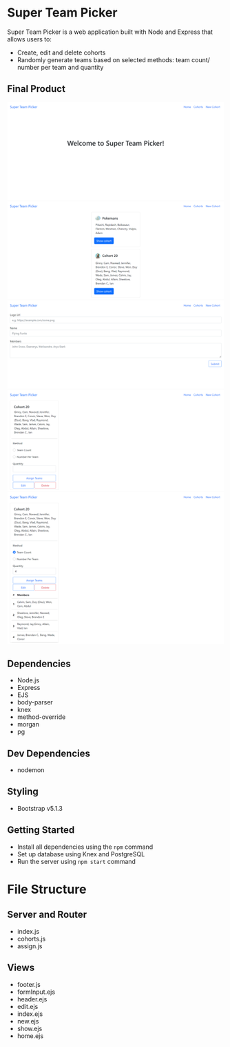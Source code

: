 # Super Team Picker

Super Team Picker is a web application built with Node and Express that allows users to:
- Create, edit and delete cohorts
- Randomly generate teams based on selected methods: team count/ number per team and quantity

## Final Product

!["Home"](./img/home.png)
!["Cohorts"](./img/cohorts.png)
!["New Cohort"](./img/new.png)
!["Show Individual Cohorts"](./img/show.png)
!["Assign Teams"](./img/assign.png)

## Dependencies
- Node.js
- Express
- EJS
- body-parser
- knex
- method-override
- morgan
- pg

## Dev Dependencies
- nodemon

## Styling
- Bootstrap v5.1.3

## Getting Started
- Install all dependencies using the `npm` command
- Set up database using Knex and PostgreSQL
- Run the server using `npm start` command


# File Structure

## Server and Router
- index.js
- cohorts.js
- assign.js

## Views
- footer.js
- formInput.ejs
- header.ejs
- edit.ejs
- index.ejs
- new.ejs
- show.ejs
- home.ejs